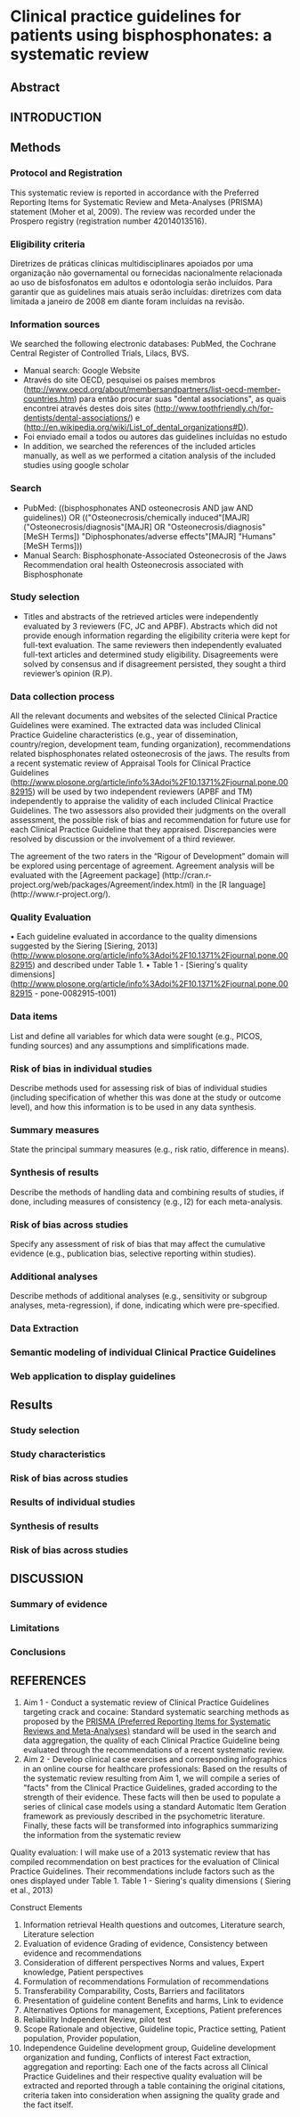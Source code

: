 # **Clinical practice guidelines for patients using bisphosphonates: a systematic review**

## Abstract

## INTRODUCTION

<!-- ricardo will write skeleton -->

## Methods

<!-- Ana will write bullets for each section -->

### Protocol and Registration
This systematic review is reported in accordance with the Preferred Reporting Items for Systematic Review and Meta-Analyses (PRISMA) statement (Moher et al, 2009). The review was recorded under the Prospero registry (registration number 42014013516).

### Eligibility criteria
Diretrizes de práticas clínicas  multidisciplinares apoiados por uma organização não governamental ou fornecidas nacionalmente relacionada ao uso de bisfosfonatos em adultos e odontologia serão incluídos. Para garantir que as guidelines mais atuais serão incluídas: diretrizes com data limitada a janeiro de 2008 em diante foram incluídas na revisão. 

### Information sources
We searched the following electronic databases: PubMed, the Cochrane Central Register of Controlled Trials, Lilacs, BVS.
- Manual search: Google Website
- Através do site OECD, pesquisei os países membros (http://www.oecd.org/about/membersandpartners/list-oecd-member-countries.htm) para então procurar suas "dental associations", as quais encontrei através destes dois sites (http://www.toothfriendly.ch/for-dentists/dental-associations/) e (http://en.wikipedia.org/wiki/List_of_dental_organizations#D).
- Foi enviado email a todos ou autores das guidelines incluídas no estudo 
- In addition, we searched the references of the included articles manually, as well as we performed a citation analysis of the included studies using google scholar

### Search
- PubMed: ((bisphosphonates AND osteonecrosis AND jaw AND guidelines)) OR (("Osteonecrosis/chemically induced"[MAJR] ("Osteonecrosis/diagnosis"[MAJR] OR "Osteonecrosis/diagnosis"[MeSH Terms]) "Diphosphonates/adverse effects"[MAJR] "Humans"[MeSH Terms]))  
- Manual Search: Bisphosphonate-Associated Osteonecrosis of the Jaws Recommendation oral health 
Osteonecrosis associated with Bisphosphonate

### Study selection
- Titles and abstracts of the retrieved articles were independently evaluated by 3 reviewers (FC, JC and APBF). Abstracts which did not provide enough information regarding the eligibility criteria were kept for full-text evaluation. The same reviewers then independently evaluated full-text articles and determined study eligibility. Disagreements were solved by consensus and if disagreement persisted, they sought a third reviewer’s opinion (R.P).

### Data collection process 

All the relevant documents and websites of the selected Clinical Practice Guidelines were examined. The extracted data was included Clinical Practice Guideline characteristics (e.g., year of dissemination, country/region, development team, funding organization), recommendations related bisphosphonates related osteonecrosis of the jaws. The results from a recent systematic review of Appraisal Tools for Clinical Practice Guidelines (http://www.plosone.org/article/info%3Adoi%2F10.1371%2Fjournal.pone.0082915) will be used by two independent reviewers (APBF and TM) independently to appraise the validity of each included Clinical Practice Guidelines. The two assessors also provided their judgments on the overall assessment, the possible risk of bias and recommendation for future use for each Clinical Practice Guideline that they appraised. Discrepancies were resolved by discussion or the involvement of a third reviewer. 
<!-- Essa parte não sei se entra. -->The agreement of the two raters in the “Rigour of Development” domain will be explored using percentage of agreement. Agreement analysis will be evaluated with the [Agreement package] (http://cran.r-project.org/web/packages/Agreement/index.html) in the [R language](http://www.r-project.org/).

### Quality Evaluation

•	Each guideline evaluated in accordance to the quality dimensions suggested by the Siering [Siering, 2013] (http://www.plosone.org/article/info%3Adoi%2F10.1371%2Fjournal.pone.0082915) and described under Table 1. 
•	Table 1 - [Siering's quality dimensions] (http://www.plosone.org/article/info%3Adoi%2F10.1371%2Fjournal.pone.0082915 - pone-0082915-t001)

### Data items 
List and define all variables for which data were sought (e.g., PICOS, funding sources) and any assumptions and simplifications made.

### Risk of bias in individual studies
Describe methods used for assessing risk of bias of individual studies (including specification of whether this was done at the study or outcome level), and how this information is to be used in any data synthesis.

### Summary measures
State the principal summary measures (e.g., risk ratio, difference in means).

### Synthesis of results
Describe the methods of handling data and combining results of studies, if done, including measures of consistency (e.g., I2) for each meta-analysis.

### Risk of bias across studies 
Specify any assessment of risk of bias that may affect the cumulative evidence (e.g., publication bias, selective reporting within studies).

### Additional analyses
Describe methods of additional analyses (e.g., sensitivity or subgroup analyses, meta-regression), if done, indicating which were pre-specified.

### Data Extraction 

### Semantic modeling of individual Clinical Practice Guidelines

### Web application to display guidelines



## Results


### Study selection
### Study characteristics
### Risk of bias across studies 
### Results of individual studies 
### Synthesis of results 
### Risk of bias across studies 

## DISCUSSION

<!-- Ricardo will write skeleton -->

### Summary of evidence 
### Limitations 
### Conclusions 

## REFERENCES




1. Aim 1 - Conduct a systematic review of Clinical Practice Guidelines targeting crack and cocaine: Standard systematic searching methods as proposed by the [PRISMA (Preferred Reporting Items for Systematic Reviews and Meta-Analyses)]() standard will be used in the search and data aggregation, the quality of each Clinical Practice Guideline being evaluated through the recommendations of a recent systematic review.
2. Aim 2 - Develop clinical case exercises and corresponding infographics in an online course for healthcare professionals: Based on the results of the systematic review resulting from Aim 1, we will compile a series of "facts" from the Clinical Practice Guidelines, graded according to the strength of their evidence. These facts will then be used to populate a series of clinical case models using a standard Automatic Item Geration framework as previously described in the psychometric literature. Finally, these facts will be transformed into infographics summarizing the information from the systematic review

Quality evaluation: I will make use of a 2013 systematic review that has compiled recommendation on best practices for the evaluation of Clinical Practice Guidelines. Their recommendations include factors such as the ones displayed under Table 1.
Table 1 - Siering's quality dimensions (  Siering et al., 2013) 

Construct	Elements
1. Information retrieval	Health questions and outcomes, Literature search, Literature selection
2. Evaluation of evidence	Grading of evidence, Consistency between evidence and recommendations
3. Consideration of different perspectives	Norms and values, Expert knowledge, Patient perspectives
4. Formulation of recommendations	Formulation of recommendations
5. Transferability	Comparability, Costs, Barriers and facilitators
6. Presentation of guideline content	Benefits and harms, Link to evidence
7. Alternatives	Options for management, Exceptions, Patient preferences
8. Reliability	Independent Review, pilot test
9. Scope	Rationale and objective, Guideline topic, Practice setting, Patient population,  Provider population, 
10. Independence	Guideline development group, Guideline development organization and funding, Conflicts of interest
Fact extraction, aggregation and reporting: Each one of the facts across all Clinical Practice Guidelines and their respective quality evaluation will be extracted and reported through a table containing the original citations, criteria taken into consideration when assigning the quality grade and the fact itself.






